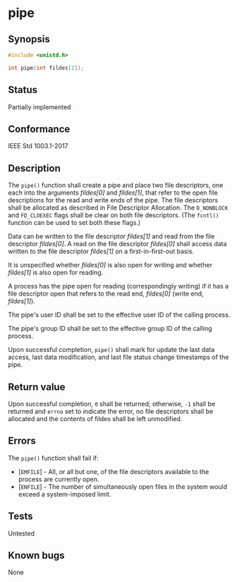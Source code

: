 # pipe

## Synopsis

```c
#include <unistd.h>

int pipe(int fildes[2]);
```

## Status

Partially implemented

## Conformance

IEEE Std 1003.1-2017

## Description

The `pipe()` function shall create a pipe and place two file descriptors, one each into the arguments _fildes[0]_ and
_fildes[1]_, that refer to the open file descriptions for the read and write ends of the pipe. The file descriptors
shall be allocated as described in File Descriptor Allocation. The `O_NONBLOCK` and `FD_CLOEXEC` flags shall be clear
on both file descriptors. (The `fcntl()` function can be used to set both these flags.)

Data can be written to the file descriptor _fildes[1]_ and read from the file descriptor _fildes[0]_. A read on the file
descriptor _fildes[0]_ shall access data written to the file descriptor _fildes[1]_ on a first-in-first-out basis.

It is unspecified whether _fildes[0]_ is also open for writing and whether _fildes[1]_ is also open for reading.

A process has the pipe open for reading (correspondingly writing) if it has a file descriptor open that refers to the
read end, _fildes[0]_ (write end, _fildes[1]_).

The pipe's user ID shall be set to the effective user ID of the calling process.

The pipe's group ID shall be set to the effective group ID of the calling process.

Upon successful completion, `pipe()` shall mark for update the last data access, last data modification, and last file
status change timestamps of the pipe.

## Return value

Upon successful completion, `0` shall be returned; otherwise, `-1` shall be returned and `errno` set to indicate the
error, no file descriptors shall be allocated and the contents of fildes shall be left unmodified.

## Errors

The `pipe()` function shall fail if:

* [`EMFILE`] - All, or all but one, of the file descriptors available to the process are currently open.
* [`ENFILE`] - The number of simultaneously open files in the system would exceed a system-imposed limit.

## Tests

Untested

## Known bugs

None
